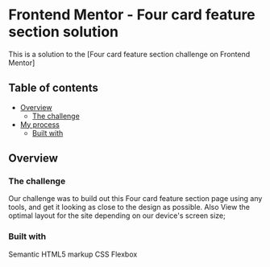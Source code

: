 # Frontend Mentor - Four card feature section solution

This is a solution to the [Four card feature section challenge on Frontend Mentor]

## Table of contents

- [Overview](#overview)
  - [The challenge](#the-challenge)
- [My process](#my-process)
  - [Built with](#built-with)

## Overview

### The challenge

Our challenge was to build out this Four card feature section page using any tools, and get it looking as close to the design as possible. Also View the optimal layout for the site depending on our device's screen size;

### Built with

Semantic HTML5 markup
CSS
Flexbox

